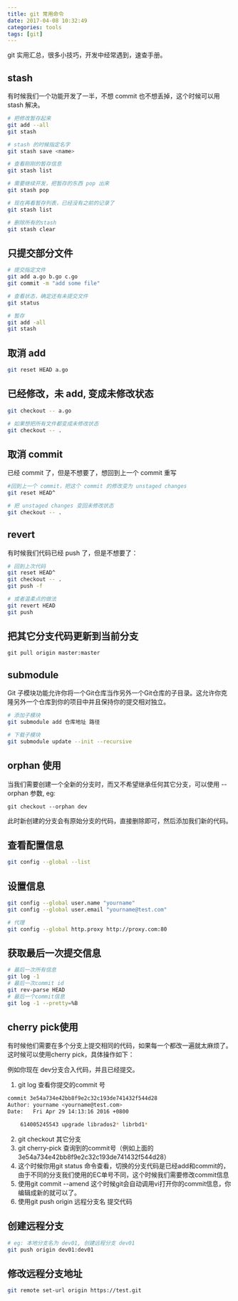 ```yaml
---
title: git 常用命令
date: 2017-04-08 10:32:49
categories: tools
tags: [git]
---
```


git 实用汇总，很多小技巧，开发中经常遇到，速查手册。

<!-- more -->

## stash

有时候我们一个功能开发了一半，不想 commit 也不想丢掉，这个时候可以用 stash 解决。

```bash
# 把修改暂存起来
git add --all
git stash

# stash 的时候指定名字
git stash save <name>

# 查看刚刚的暂存信息
git stash list

# 需要继续开发，把暂存的东西 pop 出来
git stash pop

# 现在再看暂存列表，已经没有之前的记录了
git stash list

# 删除所有的stash
git stash clear
```

## 只提交部分文件

```bash
# 提交指定文件
git add a.go b.go c.go
git commit -m "add some file"

# 查看状态，确定还有未提交文件
git status

# 暂存
git add -all
git stash
```
## 取消 add

```bash
git reset HEAD a.go
```

## 已经修改，未 add, 变成未修改状态

```bash
git checkout -- a.go

# 如果想把所有文件都变成未修改状态
git checkout -- .
```

## 取消 commit

已经 commit 了，但是不想要了，想回到上一个 commit 重写

```bash
#回到上一个 commit，把这个 commit 的修改变为 unstaged changes
git reset HEAD^

# 把 unstaged changes 变回未修改状态
git checkout -- .
```

## revert

有时候我们代码已经 push 了，但是不想要了：

```bash
# 回到上次代码
git reset HEAD^
git checkout -- .
git push -f

# 或者温柔点的做法
git revert HEAD
git push
```
## 把其它分支代码更新到当前分支

```
git pull origin master:master
```

## submodule
Git 子模块功能允许你将一个Git仓库当作另外一个Git仓库的子目录。这允许你克隆另外一个仓库到你的项目中并且保持你的提交相对独立。

```bash
# 添加子模块
git submodule add 仓库地址 路径

# 下载子模块
git submodule update --init --recursive
```

## orphan 使用

当我们需要创建一个全新的分支时，而又不希望继承任何其它分支，可以使用 --orphan 参数, eg:

```shell
git checkout --orphan dev
```

此时新创建的分支会有原始分支的代码，直接删除即可，然后添加我们新的代码。

## 查看配置信息
```bash
git config --global --list
```

## 设置信息
```bash
git config --global user.name "yourname"
git config --global user.email "yourname@test.com"

# 代理
git config --global http.proxy http://proxy.com:80
```

## 获取最后一次提交信息
```bash
# 最后一次所有信息
git log -1
# 最后一次commit id
git rev-parse HEAD
# 最后一个commit信息
git log -1 --pretty=%B
```

## cherry pick使用
有时候他们需要在多个分支上提交相同的代码，如果每一个都改一遍就太麻烦了。
这时候可以使用cherry pick，具体操作如下：


例如你现在 dev分支合入代码，并且已经提交。
1. git log 查看你提交的commit 号
```bash
commit 3e54a734e42bb8f9e2c32c193de741432f544d28
Author: yourname <yourname@test.com>
Date:   Fri Apr 29 14:13:16 2016 +0800

    614005245543 upgrade librados2* librbd1*
```
2. git checkout 其它分支
3. git cherry-pick 查询到的commit号（例如上面的3e54a734e42bb8f9e2c32c193de741432f544d28）
4. 这个时候你用git status 命令查看，切换的分支代码是已经add和commit的，由于不同的分支我们使用的EC单号不同，这个时候我们需要修改commit信息
5. 使用git commit --amend 这个时候git会自动调用vi打开你的commit信息，你编辑成新的就可以了。
6. 使用git push origin 远程分支名 提交代码

## 创建远程分支

```bash
# eg: 本地分支名为 dev01, 创建远程分支 dev01
git push origin dev01:dev01
```

## 修改远程分支地址

```bash
git remote set-url origin https://test.git
```

